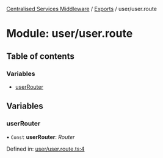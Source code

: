 [Centralised Services Middleware](../README.md) / [Exports](../modules.md) / user/user.route

# Module: user/user.route

## Table of contents

### Variables

- [userRouter](user_user_route.md#userrouter)

## Variables

### userRouter

• `Const` **userRouter**: *Router*

Defined in: [user/user.route.ts:4](https://github.com/pshaddel/ts-express-prisma-rest/blob/fb083cd/src/user/user.route.ts#L4)
